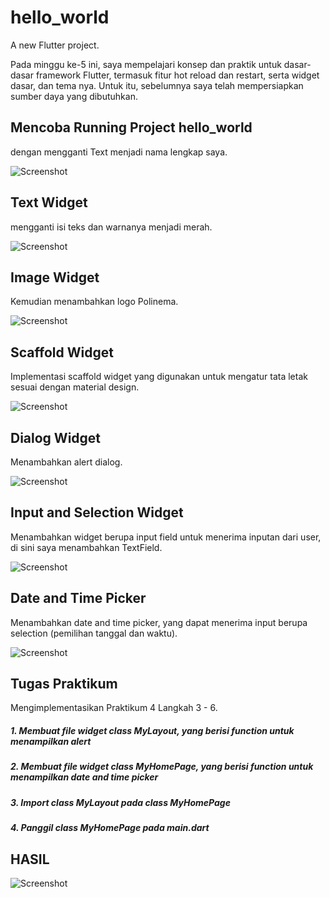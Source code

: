 # hello_world

A new Flutter project.

Pada minggu ke-5 ini, saya mempelajari konsep dan praktik untuk dasar-dasar framework Flutter, termasuk fitur hot reload dan restart, serta widget dasar, dan tema nya. Untuk itu, sebelumnya saya telah mempersiapkan sumber daya yang dibutuhkan.

## Mencoba Running Project hello_world
dengan mengganti Text menjadi nama lengkap saya.

![Screenshot](./images/01.jpg)

## Text Widget
mengganti isi teks dan warnanya menjadi merah.

![Screenshot](./images/02.jpg)

## Image Widget
Kemudian menambahkan logo Polinema.

![Screenshot](./images/03.jpg)

## Scaffold Widget
Implementasi scaffold widget yang digunakan untuk mengatur tata letak sesuai dengan material design.

![Screenshot](./images/04.jpg)

## Dialog Widget
Menambahkan alert dialog.

![Screenshot](./images/05.jpg)

## Input and Selection Widget
Menambahkan widget berupa input field untuk menerima inputan dari user, di sini saya menambahkan TextField.

![Screenshot](./images/06.jpg)

## Date and Time Picker
Menambahkan date and time picker, yang dapat menerima input berupa selection (pemilihan tanggal dan waktu).

![Screenshot](./images/run-prak-4.gif)

## Tugas Praktikum
Mengimplementasikan Praktikum 4 Langkah 3 - 6.

##### 1. Membuat file widget class MyLayout, yang berisi function untuk menampilkan alert
##### 2. Membuat file widget class MyHomePage, yang berisi function untuk menampilkan date and time picker
##### 3. Import class MyLayout pada class MyHomePage
##### 4. Panggil class MyHomePage pada main.dart

## HASIL

![Screenshot](./images/run-tugas.gif)